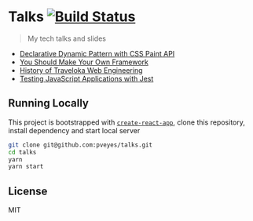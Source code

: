 # Talks [![Build Status](https://travis-ci.org/pveyes/talks.svg?branch=master)](https://travis-ci.org/pveyes/talks)

> My tech talks and slides

- [Declarative Dynamic Pattern with CSS Paint API](/src/talks/houdini)
- [You Should Make Your Own Framework](/src/talks/fw)
- [History of Traveloka Web Engineering](/src/talks/this)
- [Testing JavaScript Applications with Jest](/src/talks/fjest)

## Running Locally

This project is bootstrapped with [`create-react-app`](https://github.com/facebook/create-react-app), clone this repository, install dependency and start local server

```sh
git clone git@github.com:pveyes/talks.git
cd talks
yarn
yarn start
```

## License

MIT
